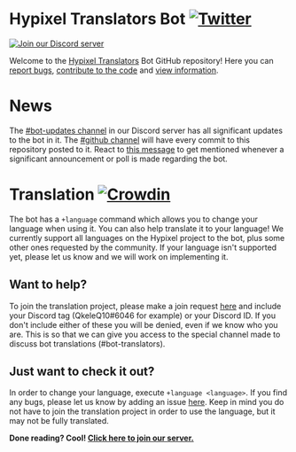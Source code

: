 # Hypixel Translators Bot [![Twitter](https://img.shields.io/twitter/follow/HTranslators?style=social)](https://twitter.com/HTranslators)
[![Join our Discord server](https://discordapp.com/api/guilds/549503328472530974/widget.png?style=banner2)](https://discord.gg/hypixeltranslators)

Welcome to the [Hypixel Translators](https://discord.gg/rcT948A) Bot GitHub repository! Here you can [report bugs](https://github.com/QkeleQ10/hypixel-translators-bot-discord/issues), [contribute to the code](https://github.com/QkeleQ10/hypixel-translators-bot-discord/pulls) and [view information](https://github.com/QkeleQ10/hypixel-translators-bot-discord/wiki). 

# News
The [#bot-updates channel](https://discord.com/channels/549503328472530974/732587569744838777) in our Discord server has all significant updates to the bot in it. The [#github channel](https://discord.com/channels/549503328472530974/758314105328762912) will have every commit to this repository posted to it. React to [this message](https://discord.com/channels/549503328472530974/732587569744838777/733036798736990309) to get mentioned whenever a significant announcement or poll is made regarding the bot.

# Translation [![Crowdin](https://badges.crowdin.net/hypixel-translators-bot/localized.svg)](https://crowdin.com/project/hypixel-translators-bot)
The bot has a `+language` command which allows you to change your language when using it. You can also help translate it to your language! We currently support all languages on the Hypixel project to the bot, plus some other ones requested by the community. If your language isn't supported yet, please let us know and we will work on implementing it.

## Want to help?
To join the translation project, please make a join request [here](https://crowdin.com/project/hypixel-translators-bot) and include your Discord tag (QkeleQ10#6046 for example) or your Discord ID. If you don't include either of these you will be denied, even if we know who you are. This is so that we can give you access to the special channel made to discuss bot translations (#bot-translators).

## Just want to check it out?
In order to change your language, execute `+language <language>`. If you find any bugs, please let us know by adding an issue [here](https://github.com/QkeleQ10/hypixel-translators-bot-discord/issues). Keep in mind you do not have to join the translation project in order to use the language, but it may not be fully translated. 

**Done reading? Cool! [Click here to join our server.](https://discord.gg/rcT948A)**
